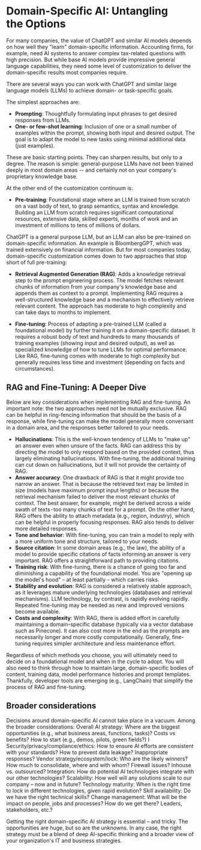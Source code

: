# Domain-Specific AI: Untangling the Options

For many companies, the value of ChatGPT and similar AI models depends on how well they "learn" domain-specific information.  Accounting firms, for example, need AI systems to answer complex tax-related questions with high precision.  But while base AI models provide impressive general language capabilities, they need some level of customization to deliver the domain-specific results most companies require.  

There are several ways you can work with ChatGPT and similar large language models (LLMs) to achieve domain- or task-specific goals.  

The simplest approaches are:  
- **Prompting**:  Thoughtfully formulating input phrases to get desired responses from LLMs.
- **One- or few-shot learning**:  Inclusion of one or a small number of examples within the prompt, showing both input and desired output.  The goal is to adapt the model to new tasks using minimal additional data (just examples).

These are basic starting points. They can sharpen results, but only to a degree.  The reason is simple:  general-purpose LLMs have not been trained deeply in most domain areas -- and certainly not on your company's proprietary knowledge base.  

At the other end of the customization continuum is:  

- **Pre-training**: Foundational stage where an LLM is trained from scratch on a vast body of text, to grasp semantics, syntax and knowledge. Building an LLM from scratch requires significant computational resources, extensive data, skilled experts, months of work and an investment of millions to tens of millions of dollars. 

ChatGPT is a general purpose LLM, but an LLM can also be pre-trained on domain-specific information.  An example is BloombergGPT, which was trained extensively on financial information. But for most companies today, domain-specific customization comes down to two approaches that stop short of full pre-training:  

- **Retrieval Augmented Generation (RAG)**:  Adds a knowledge retrieval step to the prompt engineering process. The model fetches relevant chunks of information from your company's knowledge base and appends them as context to a prompt.  Implementing RAG requires a well-structured knowledge base and a mechanism to effectively retrieve relevant content.  The approach has moderate to high complexity and can take days to months to implement.  

- **Fine-tuning**:  Process of adapting a pre-trained LLM (called a foundational model) by further training it on a domain-specific dataset. It requires a robust body of text and hundreds to many thousands of training examples (showing input and desired output), as well as specialized knowledge of how to tune LLMs for optimal performance.  Like RAG, fine-tuning comes with moderate to high complexity but generally requires less time and investment (depending on facts and circumstances).

## RAG and Fine-Tuning: A Deeper Dive
Below are key considerations when implementing RAG and fine-tuning. An important note: the two approaches need not be mutually exclusive. RAG can be helpful in ring-fencing information that should be the basis of a response, while fine-tuning can make the model generally more conversant in a domain area, and the responses better tailored to your needs.  

- **Hallucinations**:  This is the well-known tendency of LLMs to "make up" an answer even when unsure of the facts.   RAG can address this by directing the model to only respond based on the provided context, thus largely eliminating hallucinations.  With fine-tuning, the additional training can cut down on hallucinations, but it will not provide the certainty of RAG.
- **Answer accuracy**: One drawback of RAG is that it might provide too narrow an answer. That is because the retrieved text may be limited in size (models have maximum prompt input lengths) or because the retrieval mechanism failed to deliver the most relevant chunks of context. The best answer, for example, might be derived across a wide swath of texts - too many chunks of text for a prompt. On the other hand, RAG offers the ability to attach metadata (e.g., region, industry), which can be helpful in properly focusing responses. RAG also tends to deliver more detailed responses.
- **Tone and behavior**: With fine-tuning, you can train a model to reply with a more uniform tone and structure, tailored to your needs.
- **Source citation**:  In some domain areas (e.g., the law), the ability of a model to provide specific citations of facts informing an answer is very important.  RAG offers a straightforward path to providing citations.
- **Training risk**:  With fine-tuning, there is a chance of going too far and diminishing  a capability of the foundational model.   You are "opening up the model's hood" – at least partially – which carries risks.
- **Stability and evolution**:  RAG is considered a relatively stable approach, as it leverages mature underlying technologies (databases and retrieval mechanisms).  LLM technology, by contrast, is rapidly evolving rapidly.  Repeated fine-tuning may be needed as new and improved versions become available.
- **Costs and complexity**:  With RAG, there is added effort in carefully maintaining a domain-specific database (typically via a vector database such as Pinecone).  It can also cost more in the end as the prompts are necessarily longer and more costly computationally.  Generally, fine- tuning requires simpler architecture and less maintenance effort.

Regardless of which methods you choose, you will ultimately need to decide on a foundational model and when in the cycle to adopt.  You will also need to think through how to maintain large, domain-specific bodies of content, training data, model performance histories and prompt templates.  Thankfully, developer tools are emerging (e.g., LangChain) that simplify the process of RAG and fine-tuning.  

## Broader considerations
Decisions around domain-specific AI cannot take place in a vacuum.  Among the broader considerations:
Overall AI strategy:  Where are the biggest opportunities (e.g., what business areas, functions, tasks)?   Costs vs benefits?  How to start (e.g., demos, pilots, green fields?) I
Security/privacy/compliance/ethics:  How to ensure AI efforts are consistent with your standards?  How to prevent data leakage? Inappropriate responses?
Vendor strategy/ecosystem/lock:  Who are the likely winners?  How much to consolidate, where and with whom?  Firewall issues?   Inhouse vs. outsourced?
Integration: How do potential AI technologies integrate with our other technologies?
Scalability:  How well will any solutions scale to our company – now and in future?
Technology maturity:  When is the right time to lock in different technologies, given rapid evolution?
Skill availability: Do we have the right technical skills?
Change management:  What will be the impact on people, jobs and processes?  How do we get there? Leaders, stakeholders, etc.?

Getting the right domain-specific AI strategy is essential – and tricky.  The opportunities are huge, but so are the unknowns.  In any case, the right strategy must be a blend of deep AI-specific thinking and a broader view of your organization's IT and business strategies.
